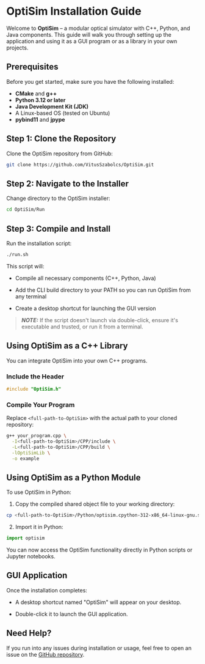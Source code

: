# OptiSim Installation Guide

Welcome to **OptiSim** – a modular optical simulator with C++, Python, and Java components. This guide will walk you through setting up the application and using it as a GUI program or as a library in your own projects.

## Prerequisites

Before you get started, make sure you have the following installed:

- **CMake** and **g++**
- **Python 3.12 or later**
- **Java Development Kit (JDK)**
- A Linux-based OS (tested on Ubuntu)
- **pybind11** and **jpype** 

## Step 1: Clone the Repository

Clone the OptiSim repository from GitHub:
```bash
git clone https://github.com/VitusSzabolcs/OptiSim.git
```
## Step 2: Navigate to the Installer

Change directory to the OptiSim installer:
```bash
cd OptiSim/Run
```

## Step 3: Compile and Install

Run the installation script:

```bash
./run.sh
```
This script will:

- Compile all necessary components (C++, Python, Java)

- Add the CLI build directory to your PATH so you can run OptiSim from any terminal

- Create a desktop shortcut for launching the GUI version

> **_NOTE:_** If the script doesn't launch via double-click, ensure it's executable and trusted, or run it from a terminal.

## Using OptiSim as a C++ Library

You can integrate OptiSim into your own C++ programs.

### Include the Header

```cpp
#include "OptiSim.h"
```
### Compile Your Program

Replace `<full-path-to-OptiSim>` with the actual path to your cloned repository:

```bash
g++ your_program.cpp \
  -I<full-path-to-OptiSim>/CPP/include \
  -L<full-path-to-OptiSim>/CPP/build \
  -lOptiSimLib \
  -o example
```
## Using OptiSim as a Python Module

To use OptiSim in Python:

1. Copy the compiled shared object file to your working directory:
```bash
cp <full-path-to-OptiSim>/Python/optisim.cpython-312-x86_64-linux-gnu.so .
```
2. Import it in Python:
```python
import optisim
```
You can now access the OptiSim functionality directly in Python scripts or Jupyter notebooks.

## GUI Application

Once the installation completes:

- A desktop shortcut named "OptiSim" will appear on your desktop.

- Double-click it to launch the GUI application.

## Need Help?

If you run into any issues during installation or usage, feel free to open an issue on the [GitHub repository](https://github.com/VitusSzabolcs/OptiSim).